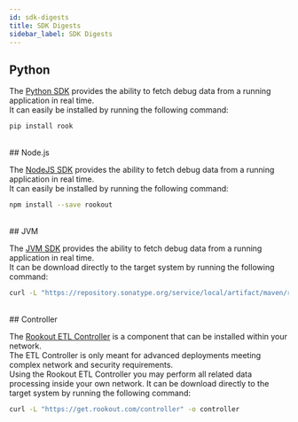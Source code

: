 ```yaml
---
id: sdk-digests
title: SDK Digests
sidebar_label: SDK Digests
---
```


<!--DOCUSAURUS_CODE_TABS-->
<!--Python-->
## Python

The [Python SDK](https://pypi.org/project/rook/) provides the ability to fetch debug data from a running application in real time.  
It can easily be installed by running the following command:
```bash
pip install rook
```

<br/>
<div id="python-digests"></div>

</div>
<!--Node.js-->
## Node.js

The [NodeJS SDK](https://www.npmjs.com/package/rookout) provides the ability to fetch debug data from a running application in real time.  
It can easily be installed by running the following command:
```bash
npm install --save rookout
```

<br/>
<div id="node-digests"></div>

</div>
<!--JVM-->
## JVM

The [JVM SDK](https://mvnrepository.com/artifact/com.rookout/rook/latest) provides the ability to fetch debug data from a running application in real time.  
It can be download directly to the target system by running the following command:
```bash
curl -L "https://repository.sonatype.org/service/local/artifact/maven/redirect?r=central-proxy&g=com.rookout&a=rook&v=LATEST" -o rook.jar
```

<br/>
<div id="java-digests"></div>

</div>
<!--Controller-->
## Controller

The [Rookout ETL Controller](agent-setup.md) is a component that can be installed within your network.  
The ETL Controller is only meant for advanced deployments meeting complex network and security requirements.  
Using the Rookout ETL Controller you may perform all related data processing inside your own network. 
It can be download directly to the target system by running the following command:
```bash
curl -L "https://get.rookout.com/controller" -o controller
```

<br/>
<div id="agent-digests"></div>

</div>
<!--END_DOCUSAURUS_CODE_TABS-->
